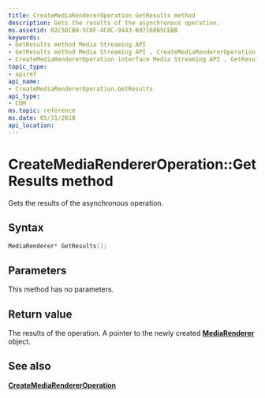 ```yaml
---
title: CreateMediaRendererOperation GetResults method
description: Gets the results of the asynchronous operation.
ms.assetid: 02C5DCB9-5C0F-4C0C-9443-B97168B5CEBB
keywords:
- GetResults method Media Streaming API
- GetResults method Media Streaming API , CreateMediaRendererOperation interface
- CreateMediaRendererOperation interface Media Streaming API , GetResults method
topic_type:
- apiref
api_name:
- CreateMediaRendererOperation.GetResults
api_type:
- COM
ms.topic: reference
ms.date: 05/31/2018
api_location: 
---
```


# CreateMediaRendererOperation::GetResults method

Gets the results of the asynchronous operation.

## Syntax


```C++
MediaRenderer* GetResults();
```



## Parameters

This method has no parameters.

## Return value

The results of the operation. A pointer to the newly created [**MediaRenderer**](mediarenderer.md) object.

## See also

<dl> <dt>

[**CreateMediaRendererOperation**](createmediarendereroperation.md)
</dt> </dl>

 

 




